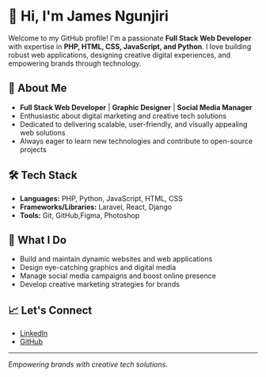 # 👋 Hi, I'm James Ngunjiri

Welcome to my GitHub profile! I'm a passionate **Full Stack Web Developer** with expertise in **PHP, HTML, CSS, JavaScript, and Python**. I love building robust web applications, designing creative digital experiences, and empowering brands through technology.

## 🚀 About Me

- **Full Stack Web Developer** | **Graphic Designer** | **Social Media Manager**
- Enthusiastic about digital marketing and creative tech solutions
- Dedicated to delivering scalable, user-friendly, and visually appealing web solutions
- Always eager to learn new technologies and contribute to open-source projects

## 🛠️ Tech Stack

- **Languages:** PHP, Python, JavaScript, HTML, CSS
- **Frameworks/Libraries:** Laravel, React, Django
- **Tools:** Git, GitHub,Figma, Photoshop

## 🌟 What I Do

- Build and maintain dynamic websites and web applications
- Design eye-catching graphics and digital media
- Manage social media campaigns and boost online presence
- Develop creative marketing strategies for brands

## 📈 Let's Connect

- [LinkedIn](https://www.linkedin.com/in/james-ngunjiri-9a61a8254)
- [GitHub](https://github.com/JamesNgunjiri247)

---

*Empowering brands with creative tech solutions.*
